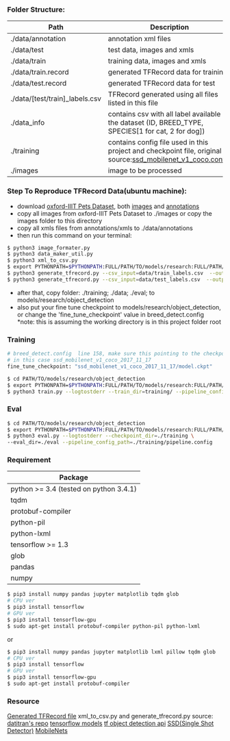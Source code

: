 
### Folder Structure:
| Path | Description |
|------|------|
|./data/annotation | annotation xml files |
|./data/test | test data, images and xmls |
|./data/train | training data, images and xmls |
|./data/train.record | generated TFRecord data for training|
|./data/test.record | generated TFRecord data for test|
|./data/[test/train]_labels.csv | TFRecord generated using all files listed in this file|
|./data_info | contains csv with all label available in the dataset (ID, BREED_TYPE, SPECIES[1 for cat, 2 for dog])|
|./training | contains config file used in this project and checkpoint file, original source:[ssd_mobilenet_v1_coco.config](https://github.com/tensorflow/models/blob/master/research/object_detection/samples/configs/ssd_mobilenet_v1_coco.config) |
|./images | image to be processed |

### Step To Reproduce TFRecord Data(ubuntu machine):
- download [oxford-IIIT Pets Dataset](http://www.robots.ox.ac.uk/~vgg/data/pets/), both [images](http://www.robots.ox.ac.uk/~vgg/data/pets/data/images.tar.gz) and [annotations](http://www.robots.ox.ac.uk/~vgg/data/pets/data/annotations.tar.gz)
- copy all images from oxford-IIIT Pets Dataset to ./images or copy the images folder to this directory
- copy all xmls files from annotations/xmls to ./data/annotations
- then run this command on your terminal:

```sh
$ python3 image_formater.py
$ python3 data_maker_util.py
$ python3 xml_to_csv.py
$ export PYTHONPATH=$PYTHONPATH:FULL/PATH/TO/models/research:FULL/PATH/TO/models/research/slim
$ python3 generate_tfrecord.py --csv_input=data/train_labels.csv  --output_path=data/train.record
$ python3 generate_tfrecord.py --csv_input=data/test_labels.csv  --output_path=data/test.record
```

- after that, copy folder: ./training; ./data; ./eval; to models/research/object_detection
- also put your fine tune checkpoint to models/research/object_detection, or change the 'fine_tune_checkpoint' value in breed_detect.config
*note: this is assuming the working directory is in this project folder root

### Training
```py
# breed_detect.config  line 158, make sure this pointing to the checkpoint you want to use
# in this case ssd_mobilenet_v1_coco_2017_11_17
fine_tune_checkpoint: "ssd_mobilenet_v1_coco_2017_11_17/model.ckpt"
```
```sh
$ cd PATH/TO/models/research/object_detection
$ export PYTHONPATH=$PYTHONPATH:FULL/PATH/TO/models/research:FULL/PATH/TO/models/research/slim
$ python3 train.py --logtostderr --train_dir=training/ --pipeline_config_path=training/breed_detect.config
```
### Eval
```sh
$ cd PATH/TO/models/research/object_detection
$ export PYTHONPATH=$PYTHONPATH:FULL/PATH/TO/models/research:FULL/PATH/TO/models/research/slim
$ python3 eval.py --logtostderr --checkpoint_dir=./training \
--eval_dir=./eval --pipeline_config_path=./training/pipeline.config
```

### Requirement
|Package|
|-------|
| python >= 3.4 (tested on python 3.4.1) |
| tqdm |
| protobuf-compiler |
| python-pil |
| python-lxml |
| tensorflow >= 1.3 |
| glob |
| pandas |
| numpy |

```sh
$ pip3 install numpy pandas jupyter matplotlib tqdm glob
# CPU ver
$ pip3 install tensorflow
# GPU ver
$ pip3 install tensorflow-gpu
$ sudo apt-get install protobuf-compiler python-pil python-lxml
```
or

```sh
$ pip3 install numpy pandas jupyter matplotlib lxml pillow tqdm glob
# CPU ver
$ pip3 install tensorflow
# GPU ver
$ pip3 install tensorflow-gpu
$ sudo apt-get install protobuf-compiler
```

### Resource
[Generated TFRecord file](https://www.dropbox.com/sh/cp6ruurl3jeeua9/AAA-0eDo2QY27B8IDLq2vGK6a?dl=0)
xml_to_csv.py and generate_tfrecord.py source: [datitran's repo](https://github.com/datitran/raccoon_dataset)
[tensorflow models](https://github.com/tensorflow/models)
[tf object detection api](https://github.com/tensorflow/models/tree/master/research/object_detection)
[SSD(Single Shot Detector)](https://arxiv.org/abs/1512.02325)
[MobileNets](https://arxiv.org/abs/1704.04861)
